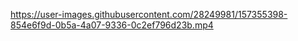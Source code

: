 

https://user-images.githubusercontent.com/28249981/157355398-854e6f9d-0b5a-4a07-9336-0c2ef796d23b.mp4

